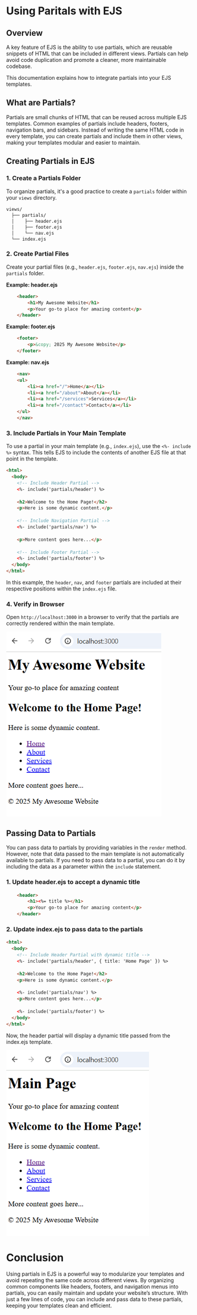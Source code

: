 # Using Paritals with EJS 

## Overview

A key feature of EJS is the ability to use partials, which are reusable snippets of HTML that can be included in different views. Partials can help avoid code duplication and promote a cleaner, more maintainable codebase.

This documentation explains how to integrate partials into your EJS templates.

## What are Partials?

Partials are small chunks of HTML that can be reused across multiple EJS templates. Common examples of partials include headers, footers, navigation bars, and sidebars. Instead of writing the same HTML code in every template, you can create partials and include them in other views, making your templates modular and easier to maintain.

## Creating Partials in EJS

### 1. Create a Partials Folder
To organize partials, it's a good practice to create a ```partials``` folder within your ```views``` directory.

```
views/
  ├── partials/
  │    ├── header.ejs
  │    ├── footer.ejs
  │    └── nav.ejs
  └── index.ejs
```

### 2. Create Partial Files
Create your partial files (e.g., ```header.ejs```, ```footer.ejs```, ```nav.ejs```) inside the ```partials``` folder.

**Example: header.ejs**
```html
    <header>
        <h1>My Awesome Website</h1>
        <p>Your go-to place for amazing content</p>
    </header>
```

**Example: footer.ejs**
```html
    <footer>
        <p>&copy; 2025 My Awesome Website</p>
    </footer>
```

**Example: nav.ejs**
```html
    <nav>
    <ul>
        <li><a href="/">Home</a></li>
        <li><a href="/about">About</a></li>
        <li><a href="/services">Services</a></li>
        <li><a href="/contact">Contact</a></li>
    </ul>
    </nav>
```

### 3. Include Partials in Your Main Template
To use a partial in your main template (e.g., ```index.ejs```), use the ```<%- include %>``` syntax. This tells EJS to include the contents of another EJS file at that point in the template.

```html
<html>
  <body>
    <!-- Include Header Partial -->
    <%- include('partials/header') %>

    <h2>Welcome to the Home Page!</h2>
    <p>Here is some dynamic content.</p>

    <!-- Include Navigation Partial -->
    <%- include('partials/nav') %>

    <p>More content goes here...</p>

    <!-- Include Footer Partial -->
    <%- include('partials/footer') %>
  </body>
</html>
```
In this example, the ```header```, ```nav```, and ```footer``` partials are included at their respective positions within the ```index.ejs``` file.

### 4. Verify in Browser
Open ```http://localhost:3000``` in a browser to verify that the partials are correctly rendered within the main template.


![Page showing partials](./images/partials1.png)


## Passing Data to Partials
You can pass data to partials by providing variables in the ```render``` method. However, note that data passed to the main template is not automatically available to partials. If you need to pass data to a partial, you can do it by including the data as a parameter within the ```include``` statement.

### 1. Update header.ejs to accept a dynamic title

```html
    <header>
        <h1><%= title %></h1>
        <p>Your go-to place for amazing content</p>
    </header>
```
### 2. Update index.ejs to pass data to the partials

```html
<html>
  <body>
    <!-- Include Header Partial with dynamic title -->
    <%- include('partials/header', { title: 'Home Page' }) %>

    <h2>Welcome to the Home Page!</h2>
    <p>Here is some dynamic content.</p>

    <%- include('partials/nav') %>
    <p>More content goes here...</p>

    <%- include('partials/footer') %>
  </body>
</html>
```

Now, the header partial will display a dynamic title passed from the index.ejs template.


![Partials with data passing](./images/partials2.png)


# Conclusion
Using partials in EJS is a powerful way to modularize your templates and avoid repeating the same code across different views. By organizing common components like headers, footers, and navigation menus into partials, you can easily maintain and update your website’s structure. With just a few lines of code, you can include and pass data to these partials, keeping your templates clean and efficient.
